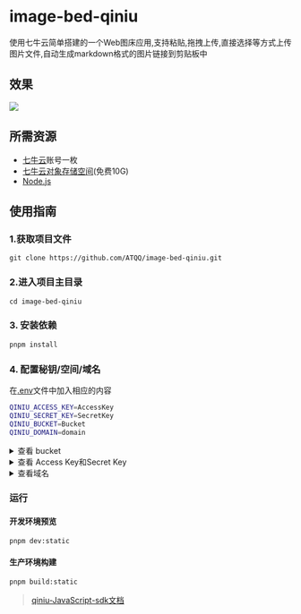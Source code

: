 # image-bed-qiniu

使用七牛云简单搭建的一个Web图床应用,支持粘贴,拖拽上传,直接选择等方式上传图片文件,自动生成markdown格式的图片链接到剪贴板中

## 效果
![](https://img.cdn.sugarat.top/mdImg/MTU3OTQwMDU4MjE0NA==579400582144)


## 所需资源
* [七牛云](https://portal.qiniu.com/)账号一枚
* [七牛云对象存储空间](https://portal.qiniu.com/bucket/create)(免费10G)
* [Node.js](http://nodejs.cn/) 

## 使用指南

### 1.获取项目文件
```npm
git clone https://github.com/ATQQ/image-bed-qiniu.git
```


### 2.进入项目主目录
```
cd image-bed-qiniu
```

### 3. 安装依赖
```sh
pnpm install
```
### 4. 配置秘钥/空间/域名
在[.env](./.env)文件中加入相应的内容
```sh
QINIU_ACCESS_KEY=AccessKey
QINIU_SECRET_KEY=SecretKey
QINIU_BUCKET=Bucket
QINIU_DOMAIN=domain
```

<details>
<summary>查看 bucket</summary>
<img src="https://img.cdn.sugarat.top/mdImg/MTU3Nzc2MjM3NDI3Mw==577762374273">
</details> 

<details>
<summary>查看 Access Key和Secret Key</summary>
<img src="https://img.cdn.sugarat.top/mdImg/MTU3Nzc2MjUwMzA3Ng==577762503076">

<img src="https://img.cdn.sugarat.top/mdImg/MTU3Nzc2MjU5ODU4NQ==577762598585">
</details> 

<details>
<summary>查看域名</summary>

![](https://img.cdn.sugarat.top/mdImg/MTU3Nzc2Mzk0NTk4NA==577763945984)

</details> 

### 运行
#### 开发环境预览
```sh
pnpm dev:static
```

#### 生产环境构建
```sh
pnpm build:static
```

> [qiniu-JavaScript-sdk文档](https://developer.qiniu.com/kodo/sdk/1283/javascript)
